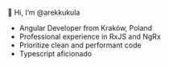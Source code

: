 👋 Hi, I’m @arekkukula
- Angular Developer from Kraków, Poland
- Professional experience in RxJS and NgRx
- Prioritize clean and performant code
- Typescript aficionado

<!---
arekkukula/arekkukula is a ✨ special ✨ repository because its `README.md` (this file) appears on your GitHub profile.
You can click the Preview link to take a look at your changes.
--->
